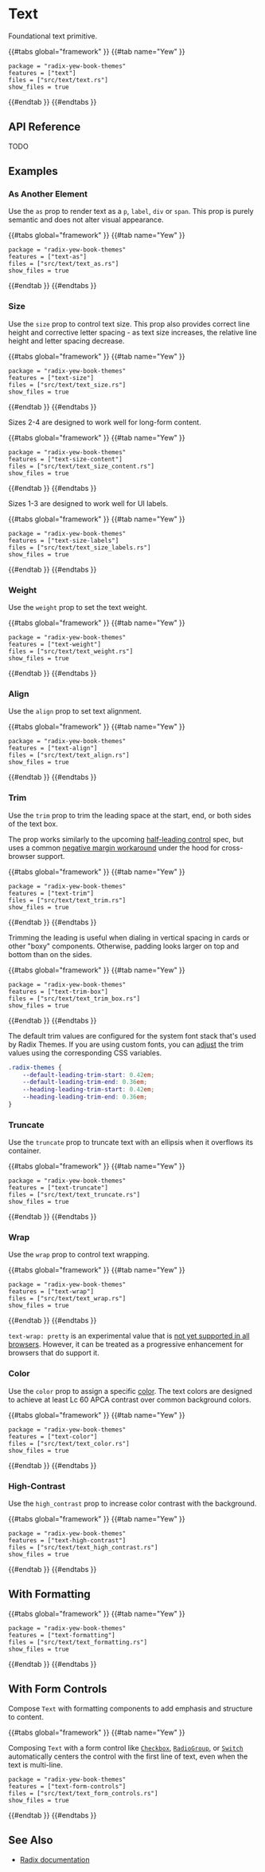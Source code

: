 # Text

Foundational text primitive.

{{#tabs global="framework" }}
{{#tab name="Yew" }}

```toml,trunk
package = "radix-yew-book-themes"
features = ["text"]
files = ["src/text/text.rs"]
show_files = true
```

{{#endtab }}
{{#endtabs }}

## API Reference

TODO

## Examples

### As Another Element

Use the `as` prop to render text as a `p`, `label`, `div` or `span`. This prop is purely semantic and does not alter visual appearance.

{{#tabs global="framework" }}
{{#tab name="Yew" }}

```toml,trunk
package = "radix-yew-book-themes"
features = ["text-as"]
files = ["src/text/text_as.rs"]
show_files = true
```

{{#endtab }}
{{#endtabs }}

### Size

Use the `size` prop to control text size. This prop also provides correct line height and corrective letter spacing - as text size increases, the relative line height and letter spacing decrease.

{{#tabs global="framework" }}
{{#tab name="Yew" }}

```toml,trunk
package = "radix-yew-book-themes"
features = ["text-size"]
files = ["src/text/text_size.rs"]
show_files = true
```

{{#endtab }}
{{#endtabs }}

Sizes 2-4 are designed to work well for long-form content.

{{#tabs global="framework" }}
{{#tab name="Yew" }}

```toml,trunk
package = "radix-yew-book-themes"
features = ["text-size-content"]
files = ["src/text/text_size_content.rs"]
show_files = true
```

{{#endtab }}
{{#endtabs }}

Sizes 1-3 are designed to work well for UI labels.

{{#tabs global="framework" }}
{{#tab name="Yew" }}

```toml,trunk
package = "radix-yew-book-themes"
features = ["text-size-labels"]
files = ["src/text/text_size_labels.rs"]
show_files = true
```

{{#endtab }}
{{#endtabs }}

### Weight

Use the `weight` prop to set the text weight.

{{#tabs global="framework" }}
{{#tab name="Yew" }}

```toml,trunk
package = "radix-yew-book-themes"
features = ["text-weight"]
files = ["src/text/text_weight.rs"]
show_files = true
```

{{#endtab }}
{{#endtabs }}

### Align

Use the `align` prop to set text alignment.

{{#tabs global="framework" }}
{{#tab name="Yew" }}

```toml,trunk
package = "radix-yew-book-themes"
features = ["text-align"]
files = ["src/text/text_align.rs"]
show_files = true
```

{{#endtab }}
{{#endtabs }}

### Trim

Use the `trim` prop to trim the leading space at the start, end, or both sides of the text box.

The prop works similarly to the upcoming [half-leading control](https://www.w3.org/TR/css-inline-3/#leading-trim) spec, but uses a common [negative margin workaround](https://seek-oss.github.io/capsize/) under the hood for cross-browser support.

{{#tabs global="framework" }}
{{#tab name="Yew" }}

```toml,trunk
package = "radix-yew-book-themes"
features = ["text-trim"]
files = ["src/text/text_trim.rs"]
show_files = true
```

{{#endtab }}
{{#endtabs }}

Trimming the leading is useful when dialing in vertical spacing in cards or other "boxy" components. Otherwise, padding looks larger on top and bottom than on the sides.

{{#tabs global="framework" }}
{{#tab name="Yew" }}

```toml,trunk
package = "radix-yew-book-themes"
features = ["text-trim-box"]
files = ["src/text/text_trim_box.rs"]
show_files = true
```

{{#endtab }}
{{#endtabs }}

The default trim values are configured for the system font stack that's used by Radix Themes. If you are using custom fonts, you can [adjust](../theme/typography.md) the trim values using the corresponding CSS variables.

```css
.radix-themes {
    --default-leading-trim-start: 0.42em;
    --default-leading-trim-end: 0.36em;
    --heading-leading-trim-start: 0.42em;
    --heading-leading-trim-end: 0.36em;
}
```

### Truncate

Use the `truncate` prop to truncate text with an ellipsis when it overflows its container.

{{#tabs global="framework" }}
{{#tab name="Yew" }}

```toml,trunk
package = "radix-yew-book-themes"
features = ["text-truncate"]
files = ["src/text/text_truncate.rs"]
show_files = true
```

{{#endtab }}
{{#endtabs }}

### Wrap

Use the `wrap` prop to control text wrapping.

{{#tabs global="framework" }}
{{#tab name="Yew" }}

```toml,trunk
package = "radix-yew-book-themes"
features = ["text-wrap"]
files = ["src/text/text_wrap.rs"]
show_files = true
```

{{#endtab }}
{{#endtabs }}

<div class="warning">

`text-wrap: pretty` is an experimental value that is [not yet supported in all browsers](https://developer.mozilla.org/en-US/docs/Web/CSS/text-wrap#browser_compatibility). However, it can be treated as a progressive enhancement for browsers that do support it.

</div>

### Color

Use the `color` prop to assign a specific [color](../theme/color.md). The text colors are designed to achieve at least Lc 60 APCA contrast over common background colors.

{{#tabs global="framework" }}
{{#tab name="Yew" }}

```toml,trunk
package = "radix-yew-book-themes"
features = ["text-color"]
files = ["src/text/text_color.rs"]
show_files = true
```

{{#endtab }}
{{#endtabs }}

### High-Contrast

Use the `high_contrast` prop to increase color contrast with the background.

{{#tabs global="framework" }}
{{#tab name="Yew" }}

```toml,trunk
package = "radix-yew-book-themes"
features = ["text-high-contrast"]
files = ["src/text/text_high_contrast.rs"]
show_files = true
```

{{#endtab }}
{{#endtabs }}

## With Formatting

{{#tabs global="framework" }}
{{#tab name="Yew" }}

```toml,trunk
package = "radix-yew-book-themes"
features = ["text-formatting"]
files = ["src/text/text_formatting.rs"]
show_files = true
```

{{#endtab }}
{{#endtabs }}

## With Form Controls

Compose `Text` with formatting components to add emphasis and structure to content.

{{#tabs global="framework" }}
{{#tab name="Yew" }}

Composing `Text` with a form control like [`Checkbox`](../components/checkbox.md), [`RadioGroup`](../components/radio-group.md), or [`Switch`](../components/switch.md) automatically centers the control with the first line of text, even when the text is multi-line.

```toml,trunk
package = "radix-yew-book-themes"
features = ["text-form-controls"]
files = ["src/text/text_form_controls.rs"]
show_files = true
```

{{#endtab }}
{{#endtabs }}

## See Also

-   [Radix documentation](https://www.radix-ui.com/themes/docs/components/text)

